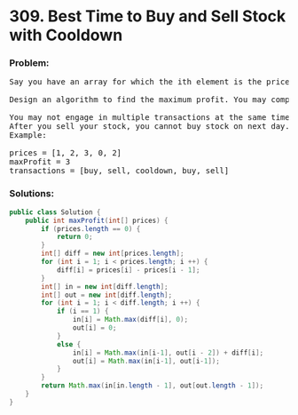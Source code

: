 # 309. Best Time to Buy and Sell Stock with Cooldown

### Problem:

<pre>
Say you have an array for which the ith element is the price of a given stock on day i.

Design an algorithm to find the maximum profit. You may complete as many transactions as you like (ie, buy one and sell one share of the stock multiple times) with the following restrictions:

You may not engage in multiple transactions at the same time (ie, you must sell the stock before you buy again).
After you sell your stock, you cannot buy stock on next day. (ie, cooldown 1 day)
Example:

prices = [1, 2, 3, 0, 2]
maxProfit = 3
transactions = [buy, sell, cooldown, buy, sell]
</pre>

### Solutions:

```java
public class Solution {
    public int maxProfit(int[] prices) {
        if (prices.length == 0) {
            return 0;
        }
        int[] diff = new int[prices.length];
        for (int i = 1; i < prices.length; i ++) {
            diff[i] = prices[i] - prices[i - 1]; 
        }
        int[] in = new int[diff.length];
        int[] out = new int[diff.length];
        for (int i = 1; i < diff.length; i ++) {
            if (i == 1) {
                in[i] = Math.max(diff[i], 0);
                out[i] = 0;
            }
            else {
                in[i] = Math.max(in[i-1], out[i - 2]) + diff[i];
                out[i] = Math.max(in[i-1], out[i-1]);
            }
        }
        return Math.max(in[in.length - 1], out[out.length - 1]);
    }
}
```